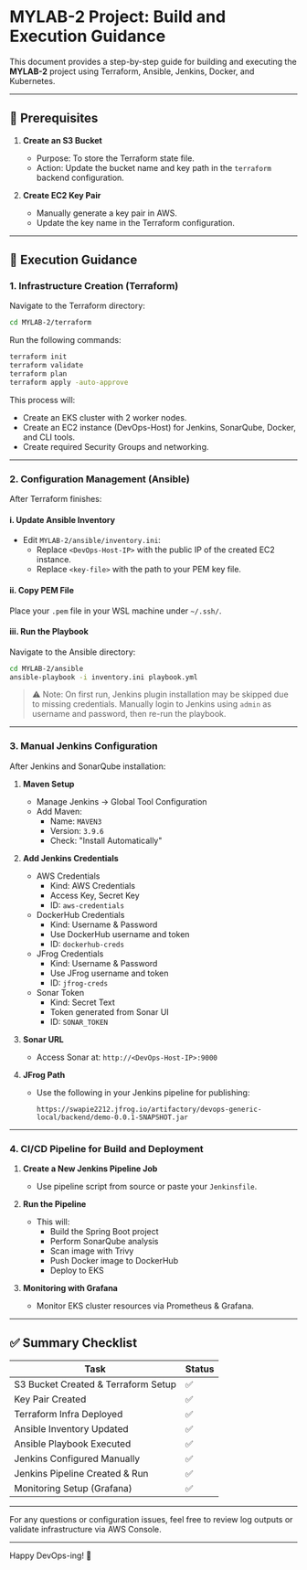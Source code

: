 # MYLAB-2 Project: Build and Execution Guidance

This document provides a step-by-step guide for building and executing the **MYLAB-2** project using Terraform, Ansible, Jenkins, Docker, and Kubernetes.

---

## 📌 Prerequisites

1. **Create an S3 Bucket**

   - Purpose: To store the Terraform state file.
   - Action: Update the bucket name and key path in the `terraform` backend configuration.

2. **Create EC2 Key Pair**

   - Manually generate a key pair in AWS.
   - Update the key name in the Terraform configuration.

---

## 🚀 Execution Guidance

### 1. Infrastructure Creation (Terraform)

Navigate to the Terraform directory:

```bash
cd MYLAB-2/terraform
```

Run the following commands:

```bash
terraform init
terraform validate
terraform plan
terraform apply -auto-approve
```

This process will:

- Create an EKS cluster with 2 worker nodes.
- Create an EC2 instance (DevOps-Host) for Jenkins, SonarQube, Docker, and CLI tools.
- Create required Security Groups and networking.

---

### 2. Configuration Management (Ansible)

After Terraform finishes:

#### i. Update Ansible Inventory

- Edit `MYLAB-2/ansible/inventory.ini`:
  - Replace `<DevOps-Host-IP>` with the public IP of the created EC2 instance.
  - Replace `<key-file>` with the path to your PEM key file.

#### ii. Copy PEM File

Place your `.pem` file in your WSL machine under `~/.ssh/`.

#### iii. Run the Playbook

Navigate to the Ansible directory:

```bash
cd MYLAB-2/ansible
ansible-playbook -i inventory.ini playbook.yml
```

> ⚠️ Note: On first run, Jenkins plugin installation may be skipped due to missing credentials. Manually login to Jenkins using `admin` as username and password, then re-run the playbook.

---

### 3. Manual Jenkins Configuration

After Jenkins and SonarQube installation:

1. **Maven Setup**

   - Manage Jenkins → Global Tool Configuration
   - Add Maven:
     - Name: `MAVEN3`
     - Version: `3.9.6`
     - Check: "Install Automatically"

2. **Add Jenkins Credentials**

   - AWS Credentials
     - Kind: AWS Credentials
     - Access Key, Secret Key
     - ID: `aws-credentials`
   - DockerHub Credentials
     - Kind: Username & Password
     - Use DockerHub username and token
     - ID: `dockerhub-creds`
   - JFrog Credentials
     - Kind: Username & Password
     - Use JFrog username and token
     - ID: `jfrog-creds`
   - Sonar Token
     - Kind: Secret Text
     - Token generated from Sonar UI
     - ID: `SONAR_TOKEN`

3. **Sonar URL**

   - Access Sonar at: `http://<DevOps-Host-IP>:9000`

4. **JFrog Path**

   - Use the following in your Jenkins pipeline for publishing:
     ```
     https://swapie2212.jfrog.io/artifactory/devops-generic-local/backend/demo-0.0.1-SNAPSHOT.jar
     ```

---

### 4. CI/CD Pipeline for Build and Deployment

1. **Create a New Jenkins Pipeline Job**

   - Use pipeline script from source or paste your `Jenkinsfile`.

2. **Run the Pipeline**

   - This will:
     - Build the Spring Boot project
     - Perform SonarQube analysis
     - Scan image with Trivy
     - Push Docker image to DockerHub
     - Deploy to EKS

3. **Monitoring with Grafana**

   - Monitor EKS cluster resources via Prometheus & Grafana.

---

## ✅ Summary Checklist

| Task                                | Status |
| ----------------------------------- | ------ |
| S3 Bucket Created & Terraform Setup | ✅      |
| Key Pair Created                    | ✅      |
| Terraform Infra Deployed            | ✅      |
| Ansible Inventory Updated           | ✅      |
| Ansible Playbook Executed           | ✅      |
| Jenkins Configured Manually         | ✅      |
| Jenkins Pipeline Created & Run      | ✅      |
| Monitoring Setup (Grafana)          | ✅      |

---

For any questions or configuration issues, feel free to review log outputs or validate infrastructure via AWS Console.

---

Happy DevOps-ing! 🚀

